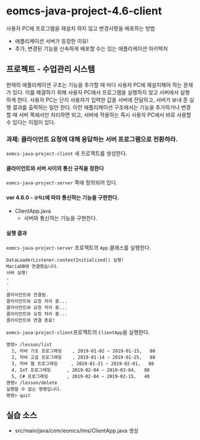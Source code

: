# eomcs-java-project-4.6-client

사용자 PC에 프로그램을 재설치 하지 않고 변경사항을 배포하는 방법

- 애플리케이션 서버가 등장한 이유!
- 추가, 변경된 기능을 신속하게 배포할 수는 있는 애플리케이션 아키텍처

## 프로젝트 - 수업관리 시스템  

현재의 애플리케이션 구조는 기능을 추가할 때 마다 사용자 PC에 재설치해야 하는 문제가 있다. 이를 해결하기 위해 사용자 PC에서 프로그램을 실행하지 않고 서버에서 실행하게 한다. 사용자 PC는 단지 사용자가 입력한 값을 서버에 전달하고, 서버가 보내 준 실행 결과를 출력하는 일만 한다. 이런 애플리케이션 구조에서는 기능을 추가하거나 변경할 때 서버 쪽에서만 처리하면 되고, 서버에 적용하는 즉시 사용자 PC에서 바로 사용할 수 있다는 이점이 있다.

### 과제: 클라이언트 요청에 대해 응답하는 서버 프로그램으로 전환하라.

`eomcs-java-project-client` 새 프로젝트를 생성한다. 

#### 클라이언트와 서버 사이의 통신 규칙을 정한다

`eomcs-java-project-server` 쪽에 정의되어 있다.

#### ver 4.6.0 - `규칙1`에 따라 통신하는 기능을 구현한다.

- ClientApp.java
    - 서버와 통신하는 기능을 구현한다.

#### 실행 결과

`eomcs-java-project-server` 프로젝트의 `App` 클래스를 실행한다.
```
DataLoaderListener.contextInitialized() 실행!
MariaDB에 연결했습니다.
서버 실행!
.
.
.
클라이언트와 연결됨.
클라이언트와 요청 처리 중...
클라이언트와 요청 처리 중...
클라이언트와 요청 처리 중...
클라이언트와 연결 종료!
```

`eomcs-java-project-client`프로젝트의 `ClientApp`을 실행한다.
```
명령> /lesson/list
  1, 자바 기초 프로그래밍    , 2019-01-02 ~ 2019-01-15,   80
  2, 자바 고급 프로그래밍    , 2019-01-14 ~ 2019-01-25,   80
  3, 자바 웹 프로그래밍     , 2019-01-21 ~ 2019-02-01,   80
  4, IoT 프로그래밍      , 2019-02-04 ~ 2019-03-04,   80
  5, C# 프로그래밍       , 2019-02-04 ~ 2019-02-15,   40
명령> /lesson/delete
실행할 수 없는 명령입니다.
명령> quit
```


## 실습 소스

- src/main/java/com/eomcs/lms/ClientApp.java 생성
